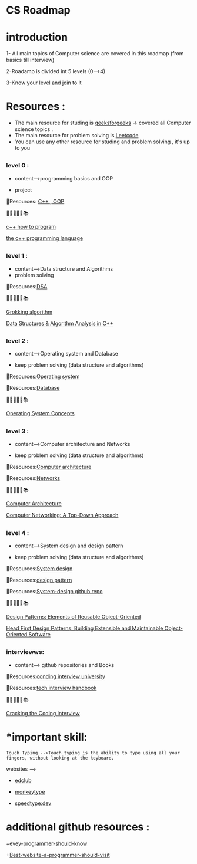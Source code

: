 # CS Roadmap

# introduction
1- All main topics of Computer science are covered in this roadmap (from basics till interview)

2-Roadamp is divided int 5 levels (0-->4)

3-Know your level and join to it

# Resources :
+ The main resource for studing is [geeksforgeeks](https://www.geeksforgeeks.org/) -> covered all Computer science topics .
+ The main resource for problem solving is [Leetcode](https://leetcode.com/problemset/)
+ You can use any other resource for studing and problem solving , it's up to you 

##
### level 0 :
 + content-->programming basics 
and OOP

+ project

 💎Resources: [C++ , OOP](https://www.geeksforgeeks.org/c-plus-plus/)

 
   📖📕📔📗📘📚 
   
   [c++ how to program](https://www.amazon.com/How-Program-10th-Paul-Deitel/dp/9332585733)
   
   [the c++ programming language ](https://a.co/d/9zW7nME)
   


##
### level 1 :
 + content-->Data structure
and Algorithms
 + problem solving

  💎Resources:[DSA](https://www.geeksforgeeks.org/learn-data-structures-and-algorithms-dsa-tutorial/?ref=shm)

📖📕📔📗📘📚
 
[Grokking algorithm](https://a.co/d/eSXrera)


[Data Structures & Algorithm Analysis in C++](https://a.co/d/62TaU4i)
##
### level 2 :
 + content-->Operating system and Database

+ keep problem solving (data structure and algorithms)

💎Resources:[Operating system](https://www.geeksforgeeks.org/operating-systems/?ref=shm)

💎Resources:[Database](https://www.geeksforgeeks.org/dbms/?ref=shm)

📖📕📔📗📘📚

[Operating System Concepts](https://a.co/d/76pZBdh)




##
### level 3 :
 + content-->Computer architecture and Networks
  
+ keep problem solving (data structure and algorithms)

💎Resources:[Computer architecture](https://www.geeksforgeeks.org/computer-organization-and-architecture-tutorials/?ref=shm)

💎Resources:[Networks](https://www.geeksforgeeks.org/basics-computer-networking/?ref=header_outind)

📖📕📔📗📘📚

[Computer Architecture](https://a.co/d/4ni073R)

[Computer Networking: A Top-Down Approach](https://a.co/d/f5QCdZi)
##
### level 4 :
 + content-->System design and design pattern

  + keep problem solving (data structure and algorithms)

💎Resources:[System design](https://www.geeksforgeeks.org/system-design-tutorial/)

💎Resources:[design pattern](https://www.geeksforgeeks.org/software-design-patterns/?ref=shm)

💎Resources:[System-design  github repo](https://github.com/donnemartin/system-design-primer)

📖📕📔📗📘📚

[Design Patterns: Elements of Reusable Object-Oriented](https://a.co/d/8wVlv9j)

[Head First Design Patterns: Building Extensible and Maintainable Object-Oriented Software](https://a.co/d/4IhZ37O)

##
### interviewws:
 + content--> github repositories
and Books

💎Resources:[conding interview university](https://github.com/jwasham/coding-interview-university)

💎Resources:[tech interview handbook](https://github.com/yangshun/tech-interview-handbook)

📖📕📔📗📘📚

[Cracking the Coding Interview](https://a.co/d/aDQmymi)

#

#

# *important skill:
    Touch Typing -->Touch typing is the ability to type using all your fingers, without looking at the keyboard.
 websites -->

+ [edclub](https://www.edclub.com/)


+ [monkeytype](https://monkeytype.com/)

+ [speedtype:dev](https://www.speedtyper.dev/)

#
#

# additional github resources :
 +[evey-programmer-should-know](https://github.com/mtdvio/every-programmer-should-know)

 +[Best-website-a-programmer-should-visit](https://github.com/sdmg15/Best-websites-a-programmer-should-visit)



